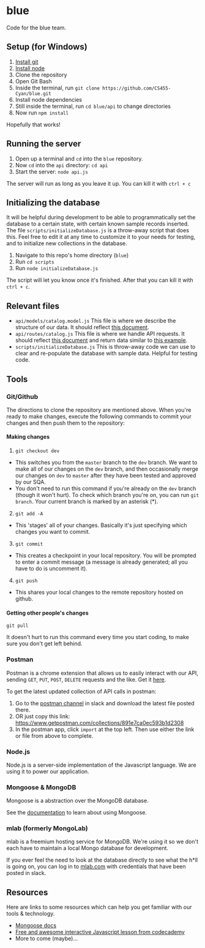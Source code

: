 # blue
Code for the blue team.

## Setup (for Windows)
1. [Install git](https://git-for-windows.github.io/)
2. [Install node](https://nodejs.org/en/)
3. Clone the repository
  1. Open Git Bash
  2. Inside the terminal, run `git clone https://github.com/CS455-Cyan/blue.git`
3. Install node dependencies
  1. Still inside the terminal, run `cd blue/api` to change directories
  2. Now run `npm install`

Hopefully that works!

## Running the server
1. Open up a terminal and `cd` into the `blue` repository.
2. Now `cd` into the `api` directory: `cd api`
3. Start the server: `node api.js`

The server will run as long as you leave it up. You can kill it with `ctrl + c`

## Initializing the database
It will be helpful during development to be able to programmatically set the database to a certain state, with certain known sample records inserted. The file `scripts/initializeDatabase.js` is a throw-away script that does this. Feel free to edit it at any time to customize it to your needs for testing, and to initialize new collections in the database.

1. Navigate to this repo's home directory (`blue`)
2. Run `cd scripts`
3. Run `node initializeDatabase.js`

The script will let you know once it's finished. After that you can kill it with `ctrl + c`.

## Relevant files

* `api/models/catalog.model.js` This file is where we describe the structure of our data. It should reflect [this document](https://drive.google.com/open?id=1K9UBM-vfAotRwtsBX8bN12OjiVsqQ6R_6pN9YugiBpQ).
* `api/routes/catalog.js` This file is where we handle API requests. It should reflect [this document](https://drive.google.com/open?id=1chPKE1WVSA3kWQ4xs7IhyLyomoH2w8S-mZ0y8HShJm8) and return data similar to [this example](https://drive.google.com/open?id=0B7bRJi6ppRPbRXFWWWQwNFY2Tms).
* `scripts/initializeDatabase.js` This is throw-away code we can use to clear and re-populate the database with sample data. Helpful for testing code.

## Tools

### Git/Github

The directions to clone the repository are mentioned above. When you're ready to make changes, execute the following commands to commit your changes and then push them to the repository:

#### Making changes

1. `git checkout dev`
  * This switches you from the `master` branch to the `dev` branch. We want to make all of our changes on the `dev` branch, and then occasionally merge our changes on `dev` to `master` after they have been tested and approved by our SQA.
  * You don't need to run this command if you're already on the `dev` branch (though it won't hurt). To check which branch you're on, you can run `git branch`. Your current branch is marked by an asterisk (*).
2. `git add -A`
  * This 'stages' all of your changes. Basically it's just specifying which changes you want to commit.
3. `git commit`
  * This creates a checkpoint in your local repository. You will be prompted to enter a commit message (a message is already generated; all you have to do is uncomment it).
4. `git push`
  * This shares your local changes to the remote repository hosted on github.

#### Getting other people's changes

`git pull`

It doesn't hurt to run this command every time you start coding, to make sure you don't get left behind.

### Postman

Postman is a chrome extension that allows us to easily interact with our API, sending `GET`, `PUT`, `POST`, `DELETE` requests and the like. Get it [here](https://chrome.google.com/webstore/detail/postman/fhbjgbiflinjbdggehcddcbncdddomop).

To get the latest updated collection of API calls in postman:

1. Go to the [postman channel](https://cs455cyan.slack.com/messages/postman/details/) in slack and download the latest file posted there.
2. OR just copy this link: https://www.getpostman.com/collections/891e7ca0ec593b1d2308
3. In the postman app, click `import` at the top left. Then use either the link or file from above to complete.

### Node.js

Node.js is a server-side implementation of the Javascript language. We are using it to power our application.

### Mongoose & MongoDB

Mongoose is a abstraction over the MongoDB database. 

See the [documentation](http://mongoosejs.com/docs/guide.html) to learn about using Mongoose.

### mlab (formerly MongoLab)

mlab is a freemium hosting service for MongoDB. We're using it so we don't each have to maintain a local Mongo database for development.

If you ever feel the need to look at the database directly to see what the h*ll is going on, you can log in to [mlab.com](https://mlab.com) with credentials that have been posted in slack.

## Resources

Here are links to some resources which can help you get familiar with our tools & technology.

* [Mongoose docs](http://mongoosejs.com/docs/guide.html)
* [Free and awesome interactive Javascript lesson from codecademy](https://www.codecademy.com/learn/javascript)
* More to come (maybe)...
